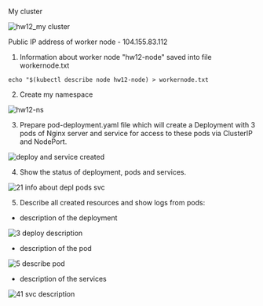 
My cluster

![hw12_my cluster](https://user-images.githubusercontent.com/105345932/216848598-90adf86a-2bbc-4bda-9e3a-8fa193edbca6.png)

Public IP address of worker node - 104.155.83.112

1. Information about worker node "hw12-node" saved into file workernode.txt

```echo "$(kubectl describe node hw12-node) > workernode.txt```

2. Create my namespace

![hw12-ns](https://user-images.githubusercontent.com/105345932/216852602-8ab734e9-f4cb-41a3-815f-ca4f6508a3bb.png)

3. Prepare pod-deployment.yaml file which will create a Deployment with 3 pods of Nginx server and service for access to these pods via ClusterIP and NodePort. 

![deploy and service created](https://user-images.githubusercontent.com/105345932/217067934-c246703d-1a46-4654-98c2-197fe5ae5a9e.png)

4. Show the status of deployment, pods and services. 

![21 info about depl pods svc](https://user-images.githubusercontent.com/105345932/217071599-fed9e5c5-e808-41ba-90e8-e0f724018c0d.png)

5. Describe all created resources and show logs from pods:
 - description of the deployment
 
 ![3 deploy description](https://user-images.githubusercontent.com/105345932/217073702-a54d86b9-465a-4d36-ab03-6ca6b1ab6cb3.png)
 
 - description of the pod
 
 ![5 describe pod](https://user-images.githubusercontent.com/105345932/217074106-f608a76b-6677-426f-9e3c-42cde9c6c9b0.png)
 
 - description of the services

![41 svc description](https://user-images.githubusercontent.com/105345932/217079502-34a21d81-d605-4b42-87ba-27268aea5982.png)









